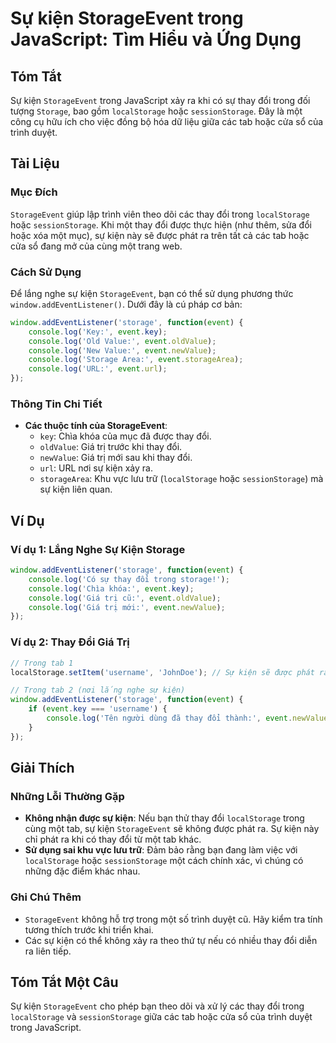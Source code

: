 <!--
Meta Description: # Sự kiện StorageEvent trong JavaScript: Tìm Hiểu và Ứng Dụng ## Tóm Tắt Sự kiện `StorageEvent` trong JavaScript xảy ra khi có sự thay đổi trong đối t...
Meta Keywords: kiện, đổi, thay, event, trong
-->

# Sự kiện StorageEvent trong JavaScript: Tìm Hiểu và Ứng Dụng

## Tóm Tắt
Sự kiện `StorageEvent` trong JavaScript xảy ra khi có sự thay đổi trong đối tượng `Storage`, bao gồm `localStorage` hoặc `sessionStorage`. Đây là một công cụ hữu ích cho việc đồng bộ hóa dữ liệu giữa các tab hoặc cửa sổ của trình duyệt.

## Tài Liệu
### Mục Đích
`StorageEvent` giúp lập trình viên theo dõi các thay đổi trong `localStorage` hoặc `sessionStorage`. Khi một thay đổi được thực hiện (như thêm, sửa đổi hoặc xóa một mục), sự kiện này sẽ được phát ra trên tất cả các tab hoặc cửa sổ đang mở của cùng một trang web.

### Cách Sử Dụng
Để lắng nghe sự kiện `StorageEvent`, bạn có thể sử dụng phương thức `window.addEventListener()`. Dưới đây là cú pháp cơ bản:

```javascript
window.addEventListener('storage', function(event) {
    console.log('Key:', event.key);
    console.log('Old Value:', event.oldValue);
    console.log('New Value:', event.newValue);
    console.log('Storage Area:', event.storageArea);
    console.log('URL:', event.url);
});
```

### Thông Tin Chi Tiết
- **Các thuộc tính của StorageEvent**:
  - `key`: Chìa khóa của mục đã được thay đổi.
  - `oldValue`: Giá trị trước khi thay đổi.
  - `newValue`: Giá trị mới sau khi thay đổi.
  - `url`: URL nơi sự kiện xảy ra.
  - `storageArea`: Khu vực lưu trữ (`localStorage` hoặc `sessionStorage`) mà sự kiện liên quan.

## Ví Dụ
### Ví dụ 1: Lắng Nghe Sự Kiện Storage
```javascript
window.addEventListener('storage', function(event) {
    console.log('Có sự thay đổi trong storage!');
    console.log('Chìa khóa:', event.key);
    console.log('Giá trị cũ:', event.oldValue);
    console.log('Giá trị mới:', event.newValue);
});
```

### Ví dụ 2: Thay Đổi Giá Trị
```javascript
// Trong tab 1
localStorage.setItem('username', 'JohnDoe'); // Sự kiện sẽ được phát ra trên tab khác

// Trong tab 2 (nơi lắng nghe sự kiện)
window.addEventListener('storage', function(event) {
    if (event.key === 'username') {
        console.log('Tên người dùng đã thay đổi thành:', event.newValue);
    }
});
```

## Giải Thích
### Những Lỗi Thường Gặp
- **Không nhận được sự kiện**: Nếu bạn thử thay đổi `localStorage` trong cùng một tab, sự kiện `StorageEvent` sẽ không được phát ra. Sự kiện này chỉ phát ra khi có thay đổi từ một tab khác.
- **Sử dụng sai khu vực lưu trữ**: Đảm bảo rằng bạn đang làm việc với `localStorage` hoặc `sessionStorage` một cách chính xác, vì chúng có những đặc điểm khác nhau.

### Ghi Chú Thêm
- `StorageEvent` không hỗ trợ trong một số trình duyệt cũ. Hãy kiểm tra tính tương thích trước khi triển khai.
- Các sự kiện có thể không xảy ra theo thứ tự nếu có nhiều thay đổi diễn ra liên tiếp.

## Tóm Tắt Một Câu
Sự kiện `StorageEvent` cho phép bạn theo dõi và xử lý các thay đổi trong `localStorage` và `sessionStorage` giữa các tab hoặc cửa sổ của trình duyệt trong JavaScript.